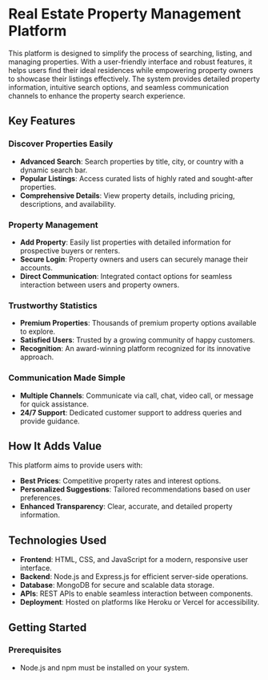 # **Real Estate Property Management Platform**

This platform is designed to simplify the process of searching, listing, and managing properties. With a user-friendly interface and robust features, it helps users find their ideal residences while empowering property owners to showcase their listings effectively. The system provides detailed property information, intuitive search options, and seamless communication channels to enhance the property search experience.

## **Key Features**

### **Discover Properties Easily**
- **Advanced Search**: Search properties by title, city, or country with a dynamic search bar.
- **Popular Listings**: Access curated lists of highly rated and sought-after properties.
- **Comprehensive Details**: View property details, including pricing, descriptions, and availability.

### **Property Management**
- **Add Property**: Easily list properties with detailed information for prospective buyers or renters.
- **Secure Login**: Property owners and users can securely manage their accounts.
- **Direct Communication**: Integrated contact options for seamless interaction between users and property owners.

### **Trustworthy Statistics**
- **Premium Properties**: Thousands of premium property options available to explore.
- **Satisfied Users**: Trusted by a growing community of happy customers.
- **Recognition**: An award-winning platform recognized for its innovative approach.

### **Communication Made Simple**
- **Multiple Channels**: Communicate via call, chat, video call, or message for quick assistance.
- **24/7 Support**: Dedicated customer support to address queries and provide guidance.

## **How It Adds Value**

This platform aims to provide users with:
- **Best Prices**: Competitive property rates and interest options.
- **Personalized Suggestions**: Tailored recommendations based on user preferences.
- **Enhanced Transparency**: Clear, accurate, and detailed property information.

## **Technologies Used**

- **Frontend**: HTML, CSS, and JavaScript for a modern, responsive user interface.
- **Backend**: Node.js and Express.js for efficient server-side operations.
- **Database**: MongoDB for secure and scalable data storage.
- **APIs**: REST APIs to enable seamless interaction between components.
- **Deployment**: Hosted on platforms like Heroku or Vercel for accessibility.

## **Getting Started**

### **Prerequisites**
- Node.js and npm must be installed on your system.

